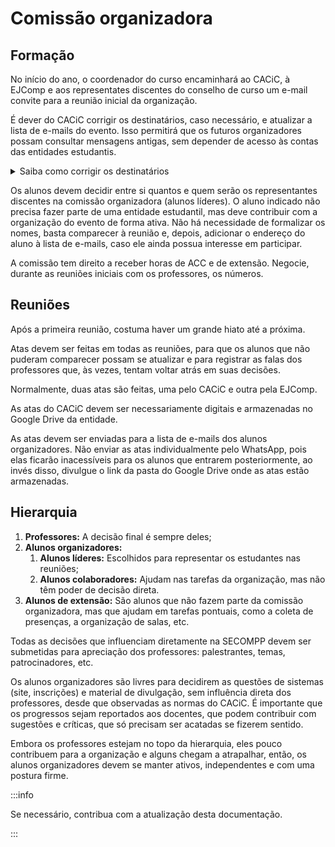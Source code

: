 # Comissão organizadora

## Formação

No início do ano, o coordenador do curso encaminhará ao CACiC, à EJComp e aos representates discentes do conselho de curso um e-mail convite para a reunião inicial da organização.

É dever do CACiC corrigir os destinatários, caso necessário, e atualizar a lista de e-mails do evento. Isso permitirá que os futuros organizadores possam consultar mensagens antigas, sem depender de acesso às contas das entidades estudantis.

<details>
  <summary>Saiba como corrigir os destinatários</summary>

1. Clique para "responder a todos" e observe a lista de destinatários e CC;
1. Mova para o campo "Para", caso esteja no campo "CC":
   - O CACiC;
   - A EJComp;
   - Os professores relevantes na organização do evento;
1. Colete os endereços dos alunos individuais e os adicione à lista de e-mails do evento (Google Groups):
   - Caso eles não possuam interesse em participar, eles poderão ser removidos posteriormente.
   - Remova os participantes antigos. _NÃO_ remova os proprietários da lista.
1. Retire os alunos individuais da lista de destinatários e/ou CC;
1. Adicione o endereço da lista de e-mails do evento no campo "Para".
1. Informe a mudança aos professores:
   - "Realizando correção nos destinatários: exclusão de discentes individuais e inclusão do endereço da lista de e-mails de alunos organizadores do evento. A lista é monitorada pelo CACiC e os discentes removidos são integrantes da lista."

</details>

Os alunos devem decidir entre si quantos e quem serão os representantes discentes na comissão organizadora (alunos líderes). O aluno indicado não precisa fazer parte de uma entidade estudantil, mas deve contribuir com a organização do evento de forma ativa. Não há necessidade de formalizar os nomes, basta comparecer à reunião e, depois, adicionar o endereço do aluno à lista de e-mails, caso ele ainda possua interesse em participar.

A comissão tem direito a receber horas de ACC e de extensão. Negocie, durante as reuniões iniciais com os professores, os números.

## Reuniões

Após a primeira reunião, costuma haver um grande hiato até a próxima.

Atas devem ser feitas em todas as reuniões, para que os alunos que não puderam comparecer possam se atualizar e para registrar as falas dos professores que, às vezes, tentam voltar atrás em suas decisões.

Normalmente, duas atas são feitas, uma pelo CACiC e outra pela EJComp.

As atas do CACiC devem ser necessariamente digitais e armazenadas no Google Drive da entidade.

As atas devem ser enviadas para a lista de e-mails dos alunos organizadores. Não enviar as atas individualmente pelo WhatsApp, pois elas ficarão inacessíveis para os alunos que entrarem posteriormente, ao invés disso, divulgue o link da pasta do Google Drive onde as atas estão armazenadas.

## Hierarquia

1. **Professores:** A decisão final é sempre deles;
1. **Alunos organizadores:**
   1. **Alunos líderes:** Escolhidos para representar os estudantes nas reuniões;
   1. **Alunos colaboradores:** Ajudam nas tarefas da organização, mas não têm poder de decisão direta.
1. **Alunos de extensão:** São alunos que não fazem parte da comissão organizadora, mas que ajudam em tarefas pontuais, como a coleta de presenças, a organização de salas, etc.

Todas as decisões que influenciam diretamente na SECOMPP devem ser submetidas para apreciação dos professores: palestrantes, temas, patrocinadores, etc.

Os alunos organizadores são livres para decidirem as questões de sistemas (site, inscrições) e material de divulgação, sem influência direta dos professores, desde que observadas as normas do CACiC. É importante que os progressos sejam reportados aos docentes, que podem contribuir com sugestões e críticas, que só precisam ser acatadas se fizerem sentido.

Embora os professores estejam no topo da hierarquia, eles pouco contribuem para a organização e alguns chegam a atrapalhar, então, os alunos organizadores devem se manter ativos, independentes e com uma postura firme.

:::info

Se necessário, contribua com a atualização desta documentação.

:::
